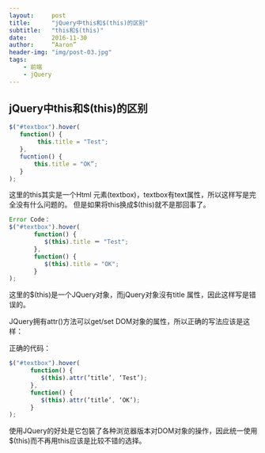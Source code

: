 ```yaml
---
layout:     post
title:      "jQuery中this和$(this)的区别"
subtitle:   "this和$(this)"
date:       2016-11-30
author:     “Aaron”
header-img: "img/post-03.jpg"
tags:
    - 前端
    - jQuery
---
```


## jQuery中this和$(this)的区别

```js
$("#textbox").hover(
   function() {
        this.title = "Test";
   },
   fucntion() {
       this.title = "OK”;
   }
);
```

   这里的this其实是一个Html 元素(textbox)，textbox有text属性，所以这样写是完全没有什么问题的。
但是如果将this换成$(this)就不是那回事了。

```js
Error Code：
$("#textbox").hover(
       function() {
          $(this).title ＝ "Test";
       },
       function() {
          $(this).title = "OK";
       }
);
```

这里的$(this)是一个JQuery对象，而jQuery对象沒有title 属性，因此这样写是错误的。

JQuery拥有attr()方法可以get/set DOM对象的属性，所以正确的写法应该是这样：

正确的代码：

```js
$("#textbox").hover(
      function() {
         $(this).attr(’title’, ‘Test’);
      },
      function() {
         $(this).attr(’title’, ‘OK’);
      }
);
```

使用JQuery的好处是它包裝了各种浏览器版本对DOM对象的操作，因此统一使用$(this)而不再用this应该是比较不错的选择。
